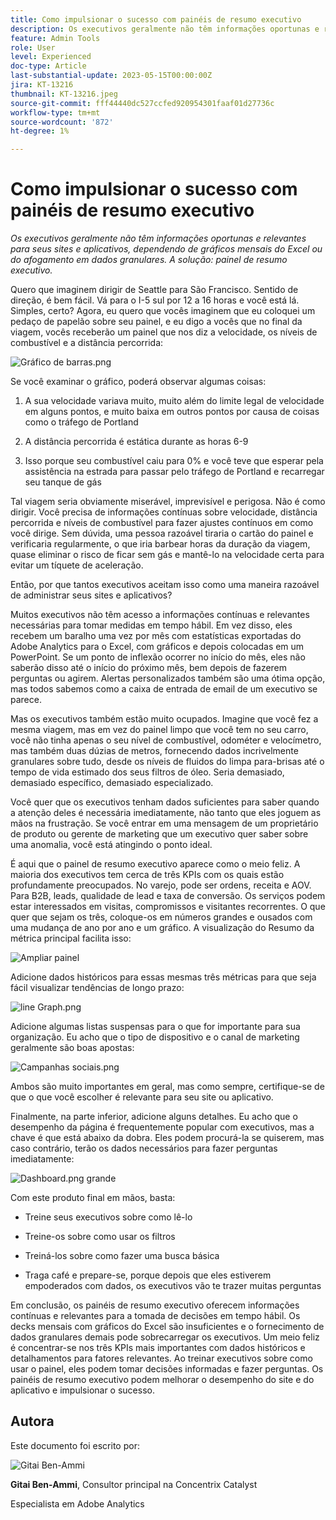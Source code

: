 ```yaml
---
title: Como impulsionar o sucesso com painéis de resumo executivo
description: Os executivos geralmente não têm informações oportunas e relevantes para seus sites e aplicativos, dependendo de gráficos mensais do Excel ou do afogamento em dados granulares. A solução - painel de resumo executivo.
feature: Admin Tools
role: User
level: Experienced
doc-type: Article
last-substantial-update: 2023-05-15T00:00:00Z
jira: KT-13216
thumbnail: KT-13216.jpeg
source-git-commit: fff44440dc527ccfed920954301faaf01d27736c
workflow-type: tm+mt
source-wordcount: '872'
ht-degree: 1%

---
```



# Como impulsionar o sucesso com painéis de resumo executivo

_Os executivos geralmente não têm informações oportunas e relevantes para seus sites e aplicativos, dependendo de gráficos mensais do Excel ou do afogamento em dados granulares. A solução: painel de resumo executivo._

Quero que imaginem dirigir de Seattle para São Francisco. Sentido de direção, é bem fácil. Vá para o I-5 sul por 12 a 16 horas e você está lá. Simples, certo? Agora, eu quero que vocês imaginem que eu coloquei um pedaço de papelão sobre seu painel, e eu digo a vocês que no final da viagem, vocês receberão um painel que nos diz a velocidade, os níveis de combustível e a distância percorrida:

![Gráfico de barras.png](assets/bar-graph.png)

Se você examinar o gráfico, poderá observar algumas coisas:

1. A sua velocidade variava muito, muito além do limite legal de velocidade em alguns pontos, e muito baixa em outros pontos por causa de coisas como o tráfego de Portland

1. A distância percorrida é estática durante as horas 6-9

1. Isso porque seu combustível caiu para 0% e você teve que esperar pela assistência na estrada para passar pelo tráfego de Portland e recarregar seu tanque de gás

Tal viagem seria obviamente miserável, imprevisível e perigosa. Não é como dirigir. Você precisa de informações contínuas sobre velocidade, distância percorrida e níveis de combustível para fazer ajustes contínuos em como você dirige. Sem dúvida, uma pessoa razoável tiraria o cartão do painel e verificaria regularmente, o que iria barbear horas da duração da viagem, quase eliminar o risco de ficar sem gás e mantê-lo na velocidade certa para evitar um tíquete de aceleração.

Então, por que tantos executivos aceitam isso como uma maneira razoável de administrar seus sites e aplicativos?

Muitos executivos não têm acesso a informações contínuas e relevantes necessárias para tomar medidas em tempo hábil. Em vez disso, eles recebem um baralho uma vez por mês com estatísticas exportadas do Adobe Analytics para o Excel, com gráficos e depois colocadas em um PowerPoint. Se um ponto de inflexão ocorrer no início do mês, eles não saberão disso até o início do próximo mês, bem depois de fazerem perguntas ou agirem. Alertas personalizados também são uma ótima opção, mas todos sabemos como a caixa de entrada de email de um executivo se parece.

Mas os executivos também estão muito ocupados. Imagine que você fez a mesma viagem, mas em vez do painel limpo que você tem no seu carro, você não tinha apenas o seu nível de combustível, odométer e velocímetro, mas também duas dúzias de metros, fornecendo dados incrivelmente granulares sobre tudo, desde os níveis de fluidos do limpa para-brisas até o tempo de vida estimado dos seus filtros de óleo. Seria demasiado, demasiado específico, demasiado especializado.

Você quer que os executivos tenham dados suficientes para saber quando a atenção deles é necessária imediatamente, não tanto que eles joguem as mãos na frustração. Se você entrar em uma mensagem de um proprietário de produto ou gerente de marketing que um executivo quer saber sobre uma anomalia, você está atingindo o ponto ideal.

É aqui que o painel de resumo executivo aparece como o meio feliz. A maioria dos executivos tem cerca de três KPIs com os quais estão profundamente preocupados. No varejo, pode ser ordens, receita e AOV. Para B2B, leads, qualidade de lead e taxa de conversão. Os serviços podem estar interessados em visitas, compromissos e visitantes recorrentes. O que quer que sejam os três, coloque-os em números grandes e ousados com uma mudança de ano por ano e um gráfico. A visualização do Resumo da métrica principal facilita isso:

![Ampliar painel](assets/zoom-in-panel.png)

Adicione dados históricos para essas mesmas três métricas para que seja fácil visualizar tendências de longo prazo:

![line Graph.png](assets/line-graph.png)

Adicione algumas listas suspensas para o que for importante para sua organização. Eu acho que o tipo de dispositivo e o canal de marketing geralmente são boas apostas:

![Campanhas sociais.png](assets/social-campaigns.png)

Ambos são muito importantes em geral, mas como sempre, certifique-se de que o que você escolher é relevante para seu site ou aplicativo.

Finalmente, na parte inferior, adicione alguns detalhes. Eu acho que o desempenho da página é frequentemente popular com executivos, mas a chave é que está abaixo da dobra. Eles podem procurá-la se quiserem, mas caso contrário, terão os dados necessários para fazer perguntas imediatamente:

![Dashboard.png grande](assets/large-dashboard.png)

Com este produto final em mãos, basta:

- Treine seus executivos sobre como lê-lo

- Treine-os sobre como usar os filtros

- Treiná-los sobre como fazer uma busca básica

- Traga café e prepare-se, porque depois que eles estiverem empoderados com dados, os executivos vão te trazer muitas perguntas

Em conclusão, os painéis de resumo executivo oferecem informações contínuas e relevantes para a tomada de decisões em tempo hábil. Os decks mensais com gráficos do Excel são insuficientes e o fornecimento de dados granulares demais pode sobrecarregar os executivos. Um meio feliz é concentrar-se nos três KPIs mais importantes com dados históricos e detalhamentos para fatores relevantes. Ao treinar executivos sobre como usar o painel, eles podem tomar decisões informadas e fazer perguntas. Os painéis de resumo executivo podem melhorar o desempenho do site e do aplicativo e impulsionar o sucesso.

## Autora

Este documento foi escrito por:

![Gitai Ben-Ammi](assets/gitai-ben-ammi.png)

**Gitai Ben-Ammi**, Consultor principal na Concentrix Catalyst

Especialista em Adobe Analytics
